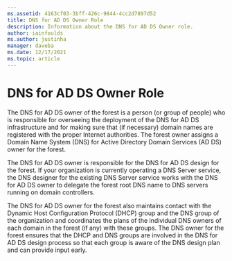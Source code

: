 ```yaml
---
ms.assetid: 4163cf03-3bff-426c-9844-4cc2d7897d52
title: DNS for AD DS Owner Role
description: Information about the DNS for AD DS Owner role.
author: iainfoulds
ms.author: justinha
manager: daveba
ms.date: 12/17/2021
ms.topic: article
---
```


# DNS for AD DS Owner Role

The DNS for AD DS owner of the forest is a person (or group of people) who is responsible for overseeing the deployment of the DNS for AD DS infrastructure and for making sure that (if necessary) domain names are registered with the proper Internet authorities. The forest owner assigns a Domain Name System (DNS) for Active Directory Domain Services (AD DS) owner for the forest.

The DNS for AD DS owner is responsible for the DNS for AD DS design for the forest. If your organization is currently operating a DNS Server service, the DNS designer for the existing DNS Server service works with the DNS for AD DS owner to delegate the forest root DNS name to DNS servers running on domain controllers.

The DNS for AD DS owner for the forest also maintains contact with the Dynamic Host Configuration Protocol (DHCP) group and the DNS group of the organization and coordinates the plans of the individual DNS owners of each domain in the forest (if any) with these groups. The DNS owner for the forest ensures that the DHCP and DNS groups are involved in the DNS for AD DS design process so that each group is aware of the DNS design plan and can provide input early.
